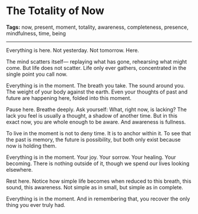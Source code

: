 # The Totality of Now

**Tags:** now, present, moment, totality, awareness, completeness, presence, mindfulness, time, being

---

Everything is here.
Not yesterday.
Not tomorrow.
Here.

The mind scatters itself—
replaying what has gone,
rehearsing what might come.
But life does not scatter.
Life only ever gathers,
concentrated in the single point
you call now.

Everything is in the moment.
The breath you take.
The sound around you.
The weight of your body against the earth.
Even your thoughts of past and future
are happening here,
folded into this moment.

Pause here.
Breathe deeply.
Ask yourself:
What, right now, is lacking?
The lack you feel is usually a thought,
a shadow of another time.
But in this exact now,
you are whole enough to be aware.
And awareness is fullness.

To live in the moment is not to deny time.
It is to anchor within it.
To see that the past is memory,
the future is possibility,
but both only exist
because now is holding them.

Everything is in the moment.
Your joy.
Your sorrow.
Your healing.
Your becoming.
There is nothing outside of it,
though we spend our lives looking elsewhere.

Rest here.
Notice how simple life becomes
when reduced to this breath,
this sound,
this awareness.
Not simple as in small,
but simple as in complete.

Everything is in the moment.
And in remembering that,
you recover the only thing
you ever truly had.
